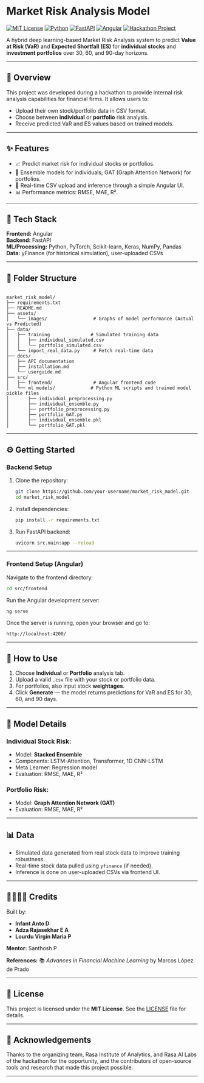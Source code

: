 # Market Risk Analysis Model

[![MIT License](https://img.shields.io/badge/License-MIT-green.svg)](LICENSE)
[![Python](https://img.shields.io/badge/Python-3.9+-blue.svg)](https://www.python.org/)
[![FastAPI](https://img.shields.io/badge/FastAPI-Backend-green.svg)](https://fastapi.tiangolo.com/)
[![Angular](https://img.shields.io/badge/Angular-Frontend-red.svg)](https://angular.io/)
[![Hackathon Project](https://img.shields.io/badge/Status-Hackathon-blueviolet.svg)]()

A hybrid deep learning-based Market Risk Analysis system to predict **Value at Risk (VaR)** and **Expected Shortfall (ES)** for **individual stocks** and **investment portfolios** over 30, 60, and 90-day horizons.

---

## 🚀 Overview

This project was developed during a hackathon to provide internal risk analysis capabilities for financial firms. It allows users to:

- Upload their own stock/portfolio data in CSV format.
- Choose between **individual** or **portfolio** risk analysis.
- Receive predicted VaR and ES values based on trained models.

---

## ✨ Features

- 📈 Predict market risk for individual stocks or portfolios.
- 🧠 Ensemble models for individuals; GAT (Graph Attention Network) for portfolios.
- 🔁 Real-time CSV upload and inference through a simple Angular UI.
- 📊 Performance metrics: RMSE, MAE, R².

---

## 🧰 Tech Stack

**Frontend:** Angular  
**Backend:** FastAPI  
**ML/Processing:** Python, PyTorch, Scikit-learn, Keras, NumPy, Pandas  
**Data:** yFinance (for historical simulation), user-uploaded CSVs

---

## 📁 Folder Structure

```

market_risk_model/
├── requirements.txt
├── README.md
├── assets/
│   └── images/                 # Graphs of model performance (Actual vs Predicted)
├── data/
│   ├── training               # Simulated training data
│   │   ├── individual_simulated.csv
│   │   └── portfolio_simulated.csv
│   └── import_real_data.py     # Fetch real-time data
├── docs/
│   ├── API documentation
│   ├── installation.md
│   └── userguide.md
├── src/
│   ├── frontend/               # Angular frontend code
│   └── ml models/             # Python ML scripts and trained model pickle files
│       ├── individual_preprocessing.py
│       ├── individual_ensemble.py
│       ├── portfolio_preprocessing.py
│       ├── portfolio_GAT.py
│       ├── individual_ensemble.pkl
│       └── portfolio_GAT.pkl

````

---

## ⚙️ Getting Started

### Backend Setup

1. Clone the repository:
   ```bash
   git clone https://github.com/your-username/market_risk_model.git
   cd market_risk_model
   ````

2. Install dependencies:

   ```bash
   pip install -r requirements.txt
   ```

3. Run FastAPI backend:

   ```bash
   uvicorn src.main:app --reload
   ```

---

### Frontend Setup (Angular)

Navigate to the frontend directory:

```bash
cd src/frontend
```

Run the Angular development server:

```bash
ng serve
```

Once the server is running, open your browser and go to:

```
http://localhost:4200/
```

---

## 🧪 How to Use

1. Choose **Individual** or **Portfolio** analysis tab.
2. Upload a valid `.csv` file with your stock or portfolio data.
3. For portfolios, also input stock **weightages**.
4. Click **Generate** — the model returns predictions for VaR and ES for 30, 60, and 90 days.

---

## 🧠 Model Details

### Individual Stock Risk:

* Model: **Stacked Ensemble**
* Components: LSTM-Attention, Transformer, 1D CNN-LSTM
* Meta Learner: Regression model
* Evaluation: RMSE, MAE, R²

### Portfolio Risk:

* Model: **Graph Attention Network (GAT)**
* Evaluation: RMSE, MAE, R²

---

## 📊 Data

* Simulated data generated from real stock data to improve training robustness.
* Real-time stock data pulled using `yfinance` (if needed).
* Inference is done on user-uploaded CSVs via frontend UI.

---

## 👨‍👩‍👧‍👦 Credits

Built by:

* **Infant Anto D**
* **Adza Rajasekhar E A**
* **Lourdu Virgin Maria P**

**Mentor:** Santhosh P

**References:**
📚 *Advances in Financial Machine Learning* by Marcos López de Prado

---

## 📄 License

This project is licensed under the **MIT License**.
See the [LICENSE](./LICENSE) file for details.

---

## 🙌 Acknowledgements

Thanks to the organizing team, Rasa Institute of Analytics, and Rasa.AI Labs of the hackathon for the opportunity, and the contributors of open-source tools and research that made this project possible.

---
